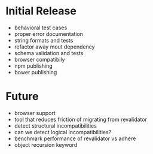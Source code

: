 # Initial Release
* behavioral test cases
* proper error documentation
* string formats and tests
* refactor away mout dependency
* schema validation and tests
* browser compatibily
* npm publishing
* bower publishing

# Future
* browser support
* tool that reduces friction of migrating from revalidator
* detect structural incompatibilities
* can we detect logical incompatibilities?
* benchmark performance of revalidator vs adhere
* object recursion keyword

